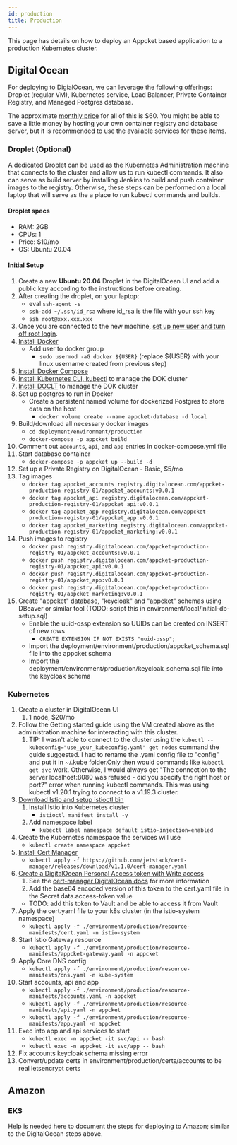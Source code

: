 ```yaml
---
id: production
title: Production
---
```


This page has details on how to deploy an Appcket based application to a production Kubernetes cluster.

## Digital Ocean

For deploying to DigialOcean, we can leverage the following offerings: Droplet (regular VM), Kubernetes service, Load Balancer, Private Container Registry, and Managed Postgres database.

The approximate [monthly price](https://www.digitalocean.com/pricing/) for all of this is $60. You might be able to save a little money by hosting your own container registry and database server, but it is recommended to use the available services for these items.

### Droplet (Optional)

A dedicated Droplet can be used as the Kubernetes Administration machine that connects to the cluster and allow us to run kubectl commands. It also can serve as build server by installing Jenkins to build and push container images to the registry. Otherwise, these steps can be performed on a local laptop that will serve as the a place to run kubectl commands and builds.

#### Droplet specs

* RAM: 2GB
* CPUs: 1
* Price: $10/mo
* OS: Ubuntu 20.04

#### Initial Setup

1. Create a new **Ubuntu 20.04** Droplet in the DigitalOcean UI and add a public key according to the instructions before creating.
1. After creating the droplet, on your laptop:
    * eval `ssh-agent -s`
    * `ssh-add ~/.ssh/id_rsa` where id_rsa is the file with your ssh key
    * `ssh root@xxx.xxx.xxx`
1. Once you are connected to the new machine, [set up new user and turn off root login](https://www.digitalocean.com/docs/droplets/tutorials/recommended-setup/).
1. [Install Docker](https://docs.docker.com/engine/install/ubuntu/)
    * Add user to docker group
        * `sudo usermod -aG docker ${USER}` (replace ${USER} with your linux username created from previous step)
1. [Install Docker Compose](https://docs.docker.com/compose/install/)
1. [Install Kubernetes CLI, kubectl](https://kubernetes.io/docs/tasks/tools/install-kubectl/) to manage the DOK cluster
1. [Install DOCLT](https://github.com/digitalocean/doctl) to manage the DOK cluster
1. Set up postgres to run in Docker
    * Create a persistent named volume for dockerized Postgres to store data on the host
        * `docker volume create --name appcket-database -d local`
1. Build/download all necessary docker images
    * `cd deployment/environment/production`
    * `docker-compose -p appcket build`
1. Comment out `accounts`, `api`, and `app` entries in docker-compose.yml file
1. Start database container
    * `docker-compose -p appcket up --build -d`
1. Set up a Private Registry on DigitalOcean - Basic, $5/mo
1. Tag images
    * `docker tag appcket_accounts registry.digitalocean.com/appcket-production-registry-01/appcket_accounts:v0.0.1`
    * `docker tag appcket_api registry.digitalocean.com/appcket-production-registry-01/appcket_api:v0.0.1`
    * `docker tag appcket_app registry.digitalocean.com/appcket-production-registry-01/appcket_app:v0.0.1`
    * `docker tag appcket_marketing registry.digitalocean.com/appcket-production-registry-01/appcket_marketing:v0.0.1`
1. Push images to registry
    * `docker push registry.digitalocean.com/appcket-production-registry-01/appcket_accounts:v0.0.1`
    * `docker push registry.digitalocean.com/appcket-production-registry-01/appcket_api:v0.0.1`
    * `docker push registry.digitalocean.com/appcket-production-registry-01/appcket_app:v0.0.1`
    * `docker push registry.digitalocean.com/appcket-production-registry-01/appcket_marketing:v0.0.1`
1. Create "appcket" database, "keycloak" and "appcket" schemas using DBeaver or similar tool (TODO: script this in environment/local/initial-db-setup.sql)
    * Enable the uuid-ossp extension so UUIDs can be created on INSERT of new rows
        - `CREATE EXTENSION IF NOT EXISTS "uuid-ossp";`
    * Import the deployment/environment/production/appcket_schema.sql file into the appcket schema
    * Import the deployment/environment/production/keycloak_schema.sql file into the keycloak schema

### Kubernetes

1. Create a cluster in DigitalOcean UI
    1. 1 node, $20/mo
1. Follow the Getting started guide using the VM created above as the administration machine for interacting with this cluster.
    1. TIP: I wasn't able to connect to the cluster using the `kubectl --kubeconfig="use_your_kubeconfig.yaml" get nodes` command the guide suggested. I had to rename the .yaml config file to "config" and put it in ~/.kube folder.Only then would commands like `kubectl get svc` work. Otherwise, I would always get "The connection to the server localhost:8080 was refused - did you specify the right host or port?" error when running kubectl commands. This was using kubectl v1.20.1 trying to connect to a v1.19.3 cluster.
1. [Download Istio and setup istioctl bin](https://istio.io/latest/docs/setup/getting-started/#download)
    1. Install Istio into Kubernetes cluster
        * `istioctl manifest install -y`
    1. Add namespace label
        * `kubectl label namespace default istio-injection=enabled`
1. Create the Kubernetes namespace the services will use
    * `kubectl create namespace appcket`
1. [Install Cert Manager](https://cert-manager.io/docs/installation/kubernetes/#installing-with-regular-manifests)
    * `kubectl apply -f https://github.com/jetstack/cert-manager/releases/download/v1.1.0/cert-manager.yaml`
1. [Create a DigitalOcean Personal Access token with Write access](https://cloud.digitalocean.com/account/api/tokens/new)
    1. See the [cert-manager DigitalOcean docs](https://cert-manager.io/docs/configuration/acme/dns01/digitalocean/) for more information
    1. Add the base64 encoded version of this token to the cert.yaml file in the Secret data.access-token value
    * TODO: add this token to Vault and be able to access it from Vault
1. Apply the cert.yaml file to your k8s cluster (in the istio-system namespace)
    * `kubectl apply -f ./environment/production/resource-manifests/cert.yaml -n istio-system`
1. Start Istio Gateway resource
    * `kubectl apply -f ./environment/production/resource-manifests/appcket-gateway.yaml -n appcket`
1. Apply Core DNS config
    * `kubectl apply -f ./environment/production/resource-manifests/dns.yaml -n kube-system`
1. Start accounts, api and app
    * `kubectl apply -f ./environment/production/resource-manifests/accounts.yaml -n appcket`
    * `kubectl apply -f ./environment/production/resource-manifests/api.yaml -n appcket`
    * `kubectl apply -f ./environment/production/resource-manifests/app.yaml -n appcket`
1. Exec into app and api services to start
    * `kubectl exec -n appcket -it svc/api -- bash`
    * `kubectl exec -n appcket -it svc/app -- bash`
1. Fix accounts keycloak schema missing error
1. Convert/update certs in environment/production/certs/accounts to be real letsencrypt certs

## Amazon

### EKS

Help is needed here to document the steps for deploying to Amazon; similar to the DigitalOcean steps above.